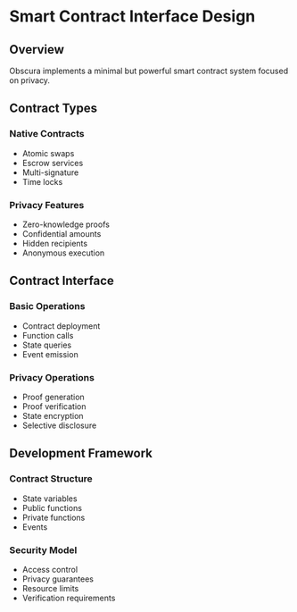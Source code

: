 # Smart Contract Interface Design

## Overview
Obscura implements a minimal but powerful smart contract system focused on privacy.

## Contract Types

### Native Contracts
- Atomic swaps
- Escrow services
- Multi-signature
- Time locks

### Privacy Features
- Zero-knowledge proofs
- Confidential amounts
- Hidden recipients
- Anonymous execution

## Contract Interface

### Basic Operations
- Contract deployment
- Function calls
- State queries
- Event emission

### Privacy Operations
- Proof generation
- Proof verification
- State encryption
- Selective disclosure

## Development Framework

### Contract Structure
- State variables
- Public functions
- Private functions
- Events

### Security Model
- Access control
- Privacy guarantees
- Resource limits
- Verification requirements 